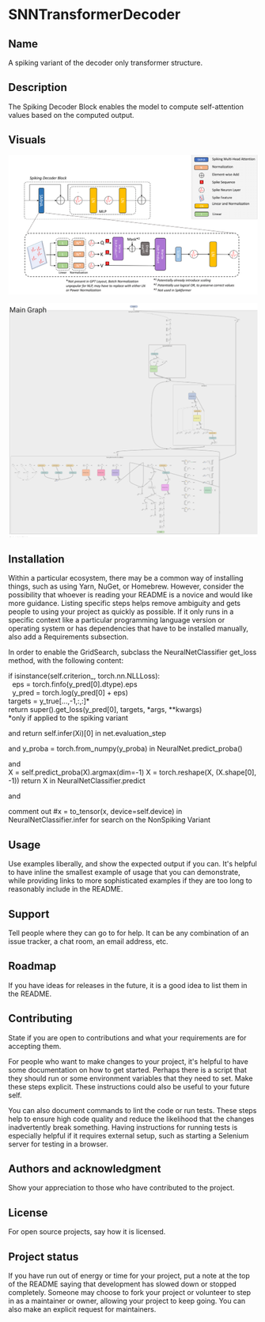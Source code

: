# SNNTransformerDecoder

## Name
A spiking variant of the decoder only transformer structure. 

## Description
The Spiking Decoder Block enables the model to compute self-attention values based on the computed output.

## Visuals
![plot](SMHA-Linear.png)

![plot](TensorBoard-1_cut.png)

## Installation
Within a particular ecosystem, there may be a common way of installing things, such as using Yarn, NuGet, or Homebrew. However, consider the possibility that whoever is reading your README is a novice and would like more guidance. Listing specific steps helps remove ambiguity and gets people to using your project as quickly as possible. If it only runs in a specific context like a particular programming language version or operating system or has dependencies that have to be installed manually, also add a Requirements subsection.

In order to enable the GridSearch, subclass the NeuralNetClassifier get_loss method, with the following content:



if isinstance(self.criterion_, torch.nn.NLLLoss): <br />
&nbsp;&nbsp;eps = torch.finfo(y_pred[0].dtype).eps <br />
&nbsp;&nbsp;y_pred = torch.log(y_pred[0] + eps) <br />
        targets = y_true[...,-1,:,:]* <br />
        return super().get_loss(y_pred[0], targets, *args, **kwargs)<br />
*only if applied to the spiking variant

and 
   return self.infer(Xi)[0]
in net.evaluation_step

and y_proba = torch.from_numpy(y_proba) 
in NeuralNet.predict_proba()

and     
X = self.predict_proba(X).argmax(dim=-1)
X = torch.reshape(X, (X.shape[0], -1))
return X
in NeuralNetClassifier.predict

and 

comment out 
#x = to_tensor(x, device=self.device)
in NeuralNetClassifier.infer
for search on the NonSpiking Variant

## Usage
Use examples liberally, and show the expected output if you can. It's helpful to have inline the smallest example of usage that you can demonstrate, while providing links to more sophisticated examples if they are too long to reasonably include in the README.

## Support
Tell people where they can go to for help. It can be any combination of an issue tracker, a chat room, an email address, etc.

## Roadmap
If you have ideas for releases in the future, it is a good idea to list them in the README.

## Contributing
State if you are open to contributions and what your requirements are for accepting them.

For people who want to make changes to your project, it's helpful to have some documentation on how to get started. Perhaps there is a script that they should run or some environment variables that they need to set. Make these steps explicit. These instructions could also be useful to your future self.

You can also document commands to lint the code or run tests. These steps help to ensure high code quality and reduce the likelihood that the changes inadvertently break something. Having instructions for running tests is especially helpful if it requires external setup, such as starting a Selenium server for testing in a browser.

## Authors and acknowledgment
Show your appreciation to those who have contributed to the project.

## License
For open source projects, say how it is licensed.

## Project status
If you have run out of energy or time for your project, put a note at the top of the README saying that development has slowed down or stopped completely. Someone may choose to fork your project or volunteer to step in as a maintainer or owner, allowing your project to keep going. You can also make an explicit request for maintainers.
